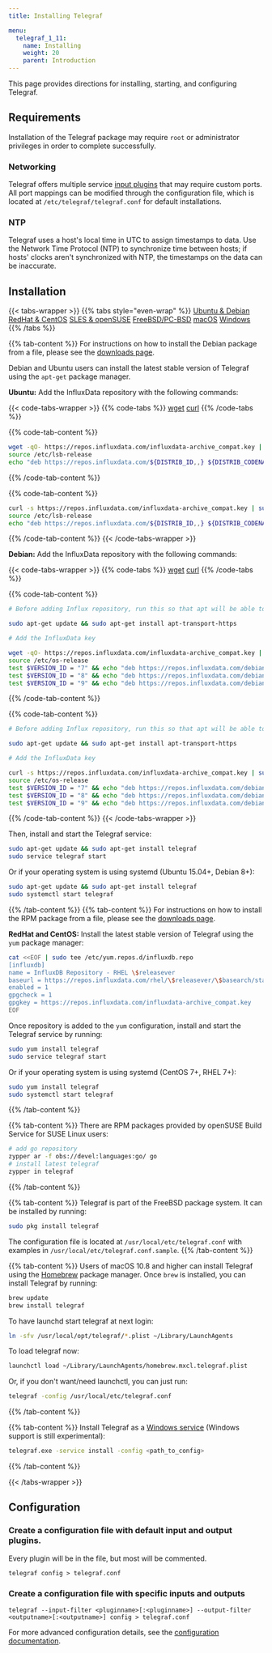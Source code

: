 ```yaml
---
title: Installing Telegraf

menu:
  telegraf_1_11:
    name: Installing
    weight: 20
    parent: Introduction
---
```


This page provides directions for installing, starting, and configuring Telegraf.

## Requirements

Installation of the Telegraf package may require `root` or administrator privileges in order to complete successfully.

### Networking

Telegraf offers multiple service [input plugins](/telegraf/v1.11/plugins/inputs/) that may
require custom ports.
All port mappings can be modified through the configuration file,
which is located at `/etc/telegraf/telegraf.conf` for default installations.

### NTP

Telegraf uses a host's local time in UTC to assign timestamps to data.
Use the Network Time Protocol (NTP) to synchronize time between hosts; if hosts' clocks
aren't synchronized with NTP, the timestamps on the data can be inaccurate.

## Installation

{{< tabs-wrapper >}}
{{% tabs style="even-wrap" %}}
[Ubuntu & Debian](#)
[RedHat & CentOS](#)
[SLES & openSUSE](#)
[FreeBSD/PC-BSD](#)
[macOS](#)
[Windows](#)
{{% /tabs %}}

{{% tab-content %}}
For instructions on how to install the Debian package from a file, please see the [downloads page](https://influxdata.com/downloads/).

Debian and Ubuntu users can install the latest stable version of Telegraf using the `apt-get` package manager.

**Ubuntu:** Add the InfluxData repository with the following commands:

{{< code-tabs-wrapper >}}
{{% code-tabs %}}
[wget](#)
[curl](#)
{{% /code-tabs %}}

{{% code-tab-content %}}
```bash
wget -qO- https://repos.influxdata.com/influxdata-archive_compat.key | sudo apt-key add -
source /etc/lsb-release
echo "deb https://repos.influxdata.com/${DISTRIB_ID,,} ${DISTRIB_CODENAME} stable" | sudo tee /etc/apt/sources.list.d/influxdb.list
```
{{% /code-tab-content %}}

{{% code-tab-content %}}
```bash
curl -s https://repos.influxdata.com/influxdata-archive_compat.key | sudo apt-key add -
source /etc/lsb-release
echo "deb https://repos.influxdata.com/${DISTRIB_ID,,} ${DISTRIB_CODENAME} stable" | sudo tee /etc/apt/sources.list.d/influxdb.list
```
{{% /code-tab-content %}}
{{< /code-tabs-wrapper >}}  

**Debian:** Add the InfluxData repository with the following commands:

{{< code-tabs-wrapper >}}
{{% code-tabs %}}
[wget](#)
[curl](#)
{{% /code-tabs %}}

{{% code-tab-content %}}
```bash
# Before adding Influx repository, run this so that apt will be able to read the repository.

sudo apt-get update && sudo apt-get install apt-transport-https

# Add the InfluxData key

wget -qO- https://repos.influxdata.com/influxdata-archive_compat.key | sudo apt-key add -
source /etc/os-release
test $VERSION_ID = "7" && echo "deb https://repos.influxdata.com/debian wheezy stable" | sudo tee /etc/apt/sources.list.d/influxdb.list
test $VERSION_ID = "8" && echo "deb https://repos.influxdata.com/debian jessie stable" | sudo tee /etc/apt/sources.list.d/influxdb.list
test $VERSION_ID = "9" && echo "deb https://repos.influxdata.com/debian stretch stable" | sudo tee /etc/apt/sources.list.d/influxdb.list
```
{{% /code-tab-content %}}

{{% code-tab-content %}}
```bash
# Before adding Influx repository, run this so that apt will be able to read the repository.

sudo apt-get update && sudo apt-get install apt-transport-https

# Add the InfluxData key

curl -s https://repos.influxdata.com/influxdata-archive_compat.key | sudo apt-key add -
source /etc/os-release
test $VERSION_ID = "7" && echo "deb https://repos.influxdata.com/debian wheezy stable" | sudo tee /etc/apt/sources.list.d/influxdb.list
test $VERSION_ID = "8" && echo "deb https://repos.influxdata.com/debian jessie stable" | sudo tee /etc/apt/sources.list.d/influxdb.list
test $VERSION_ID = "9" && echo "deb https://repos.influxdata.com/debian stretch stable" | sudo tee /etc/apt/sources.list.d/influxdb.list
```
{{% /code-tab-content %}}
{{< /code-tabs-wrapper >}}

Then, install and start the Telegraf service:

```bash
sudo apt-get update && sudo apt-get install telegraf
sudo service telegraf start
```

Or if your operating system is using systemd (Ubuntu 15.04+, Debian 8+):

```sh
sudo apt-get update && sudo apt-get install telegraf
sudo systemctl start telegraf
```

{{% /tab-content %}}
{{% tab-content %}}
For instructions on how to install the RPM package from a file, please see the [downloads page](https://influxdata.com/downloads/).

**RedHat and CentOS:** Install the latest stable version of Telegraf using the `yum` package manager:

```bash
cat <<EOF | sudo tee /etc/yum.repos.d/influxdb.repo
[influxdb]
name = InfluxDB Repository - RHEL \$releasever
baseurl = https://repos.influxdata.com/rhel/\$releasever/\$basearch/stable
enabled = 1
gpgcheck = 1
gpgkey = https://repos.influxdata.com/influxdata-archive_compat.key
EOF
```

Once repository is added to the `yum` configuration,
install and start the Telegraf service by running:

```bash
sudo yum install telegraf
sudo service telegraf start
```

Or if your operating system is using systemd (CentOS 7+, RHEL 7+):

```sh
sudo yum install telegraf
sudo systemctl start telegraf
```
{{% /tab-content %}}

{{% tab-content %}}
There are RPM packages provided by openSUSE Build Service for SUSE Linux users:

```bash
# add go repository
zypper ar -f obs://devel:languages:go/ go
# install latest telegraf
zypper in telegraf
```
{{% /tab-content %}}

{{% tab-content %}}
Telegraf is part of the FreeBSD package system.
It can be installed by running:

```bash
sudo pkg install telegraf
```

The configuration file is located at `/usr/local/etc/telegraf.conf` with examples in `/usr/local/etc/telegraf.conf.sample`.
{{% /tab-content %}}

{{% tab-content %}}
Users of macOS 10.8 and higher can install Telegraf using the [Homebrew](http://brew.sh/) package manager.
Once `brew` is installed, you can install Telegraf by running:

```bash
brew update
brew install telegraf
```

To have launchd start telegraf at next login:

```sh
ln -sfv /usr/local/opt/telegraf/*.plist ~/Library/LaunchAgents
```

To load telegraf now:

```sh
launchctl load ~/Library/LaunchAgents/homebrew.mxcl.telegraf.plist
```

Or, if you don't want/need launchctl, you can just run:

```sh
telegraf -config /usr/local/etc/telegraf.conf
```
{{% /tab-content %}}

{{% tab-content %}}
Install Telegraf as a [Windows service](https://github.com/influxdata/telegraf/blob/master/docs/WINDOWS_SERVICE.md) (Windows support is still experimental):

```sh
telegraf.exe -service install -config <path_to_config>
```
{{% /tab-content %}}

{{< /tabs-wrapper >}}

## Configuration

### Create a configuration file with default input and output plugins.

Every plugin will be in the file, but most will be commented.

```
telegraf config > telegraf.conf
```

### Create a configuration file with specific inputs and outputs
```
telegraf --input-filter <pluginname>[:<pluginname>] --output-filter <outputname>[:<outputname>] config > telegraf.conf
```

For more advanced configuration details, see the
[configuration documentation](/telegraf/v1.11/administration/configuration/).
